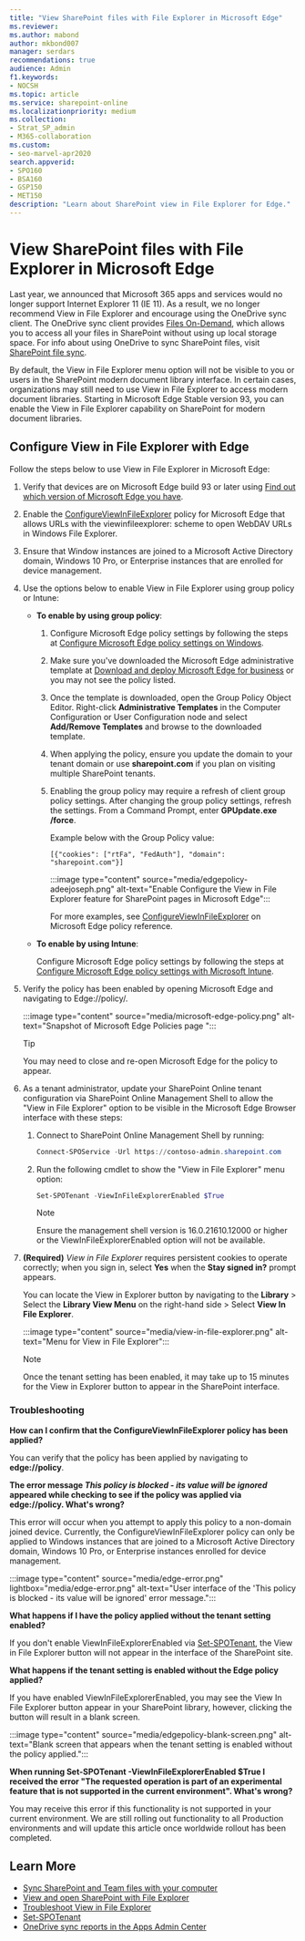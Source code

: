 ```yaml
---
title: "View SharePoint files with File Explorer in Microsoft Edge"
ms.reviewer:
ms.author: mabond
author: mkbond007
manager: serdars
recommendations: true
audience: Admin
f1.keywords:
- NOCSH
ms.topic: article
ms.service: sharepoint-online
ms.localizationpriority: medium
ms.collection:
- Strat_SP_admin
- M365-collaboration
ms.custom:
- seo-marvel-apr2020
search.appverid:
- SPO160
- BSA160
- GSP150
- MET150
description: "Learn about SharePoint view in File Explorer for Edge."
---
```


# View SharePoint files with File Explorer in Microsoft Edge

Last year, we announced that Microsoft 365 apps and services would no longer support Internet Explorer 11 (IE 11). As a result, we no longer recommend View in File Explorer and encourage using the OneDrive sync client. The OneDrive sync client provides [Files On-Demand](https://support.office.com/article/0e6860d3-d9f3-4971-b321-7092438fb38e), which allows you to access all your files in SharePoint without using up local storage space. For info about using OneDrive to sync SharePoint files, visit [SharePoint file sync](sharepoint-sync.md).

By default, the View in File Explorer menu option will not be visible to you or users in the SharePoint modern document library interface. In certain cases, organizations may still need to use View in File Explorer to access modern document libraries. Starting in Microsoft Edge Stable version 93, you can enable the View in File Explorer capability on SharePoint for modern document libraries.

## Configure View in File Explorer with Edge

Follow the steps below to use View in File Explorer in Microsoft Edge:

1. Verify that devices are on Microsoft Edge build 93 or later using [Find out which version of Microsoft Edge you have](https://support.microsoft.com/en-us/microsoft-edge/find-out-which-version-of-microsoft-edge-you-have-c726bee8-c42e-e472-e954-4cf5123497eb).

2. Enable the [ConfigureViewInFileExplorer](/deployedge/microsoft-edge-policies#configureviewinfileexplorer) policy for Microsoft Edge that allows URLs with the viewinfileexplorer: scheme to open WebDAV URLs in Windows File Explorer.

3. Ensure that Window instances are joined to a Microsoft Active Directory domain, Windows 10 Pro, or Enterprise instances that are enrolled for device management.

4. Use the options below to enable View in File Explorer using group policy or Intune:

   - **To enable by using group policy**:

     1. Configure Microsoft Edge policy settings by following the steps at [Configure Microsoft Edge policy settings on Windows](/deployedge/configure-microsoft-edge).

     2. Make sure you've downloaded the Microsoft Edge administrative template at [Download and deploy Microsoft Edge for business](https://www.microsoft.com/edge/business/download) or you may not see the policy listed.

     3. Once the template is downloaded, open the Group Policy Object Editor. Right-click **Administrative Templates** in the Computer Configuration or User Configuration node and select **Add/Remove Templates** and browse to the downloaded template.

     4. When applying the policy, ensure you update the domain to your tenant domain or use **sharepoint.com** if you plan on visiting multiple SharePoint tenants.

     5. Enabling the group policy may require a refresh of client group policy settings. After changing the group policy settings, refresh the settings. From a Command Prompt, enter **GPUpdate.exe /force**.

        Example below with the Group Policy value:

        `[{"cookies": ["rtFa", "FedAuth"], "domain": "sharepoint.com"}]`

        :::image type="content" source="media/edgepolicy-adeejoseph.png" alt-text="Enable Configure the View in File Explorer feature for SharePoint pages in Microsoft Edge":::

        For more examples, see [ConfigureViewInFileExplorer](/deployedge/microsoft-edge-policies#configureviewinfileexplorer) on Microsoft Edge policy reference.

   - **To enable by using Intune**:

     Configure Microsoft Edge policy settings by following the steps at [Configure Microsoft Edge policy settings with Microsoft Intune](/deployedge/configure-edge-with-intune).

5. Verify the policy has been enabled by opening Microsoft Edge and navigating to Edge://policy/.

    :::image type="content" source="media/microsoft-edge-policy.png" alt-text="Snapshot of Microsoft Edge Policies page ":::

    > [!TIP]
    > You may need to close and re-open Microsoft Edge for the policy to appear.

6. As a tenant administrator, update your SharePoint Online tenant configuration via SharePoint Online Management Shell to allow the "View in File Explorer" option to be visible in the Microsoft Edge Browser interface with these steps:

    1. Connect to SharePoint Online Management Shell by running:

        ```PowerShell
        Connect-SPOService -Url https://contoso-admin.sharepoint.com
        ```

    1. Run the following cmdlet to show the "View in File Explorer" menu option:

        ```PowerShell
        Set-SPOTenant -ViewInFileExplorerEnabled $True
        ```

        > [!NOTE]
        > Ensure the management shell version is 16.0.21610.12000 or higher or the ViewInFileExplorerEnabled option will not be available.

7. **(Required)** _View in File Explorer_ requires persistent cookies to operate correctly; when you sign in, select **Yes** when the **Stay signed in?** prompt appears.

    You can locate the View in Explorer button by navigating to the **Library** >  Select the **Library View Menu** on the right-hand side > Select **View In File Explorer**.

    :::image type="content" source="media/view-in-file-explorer.png" alt-text="Menu for View in File Explorer":::

    > [!NOTE]
    > Once the tenant setting has been enabled, it may take up to 15 minutes for the View in Explorer button to appear in the SharePoint interface.

### Troubleshooting

**How can I confirm that the ConfigureViewInFileExplorer policy has been applied?**

You can verify that the policy has been applied by navigating to **edge://policy**.

**The error message _This policy is blocked - its value will be ignored_ appeared while checking to see if the policy was applied via edge://policy. What's wrong?**

This error will occur when you attempt to apply this policy to a non-domain joined device. Currently, the ConfigureViewInFileExplorer policy can only be applied to Windows instances that are joined to a Microsoft Active Directory domain, Windows 10 Pro, or Enterprise instances enrolled for device management.

:::image type="content" source="media/edge-error.png" lightbox="media/edge-error.png" alt-text="User interface of the 'This policy is blocked - its value will be ignored' error message.":::

**What happens if I have the policy applied without the tenant setting enabled?**

If you don't enable ViewInFileExplorerEnabled via [Set-SPOTenant](/powershell/module/sharepoint-online/set-spotenant?view=sharepoint-ps&preserve-view=true), the View in File Explorer button will not appear in the interface of the SharePoint site.

**What happens if the tenant setting is enabled without the Edge policy applied?**

If you have enabled ViewInFileExplorerEnabled, you may see the View In File Explorer button appear in your SharePoint library, however, clicking the button will result in a blank screen.

:::image type="content" source="media/edgepolicy-blank-screen.png" alt-text="Blank screen that appears when the tenant setting is enabled without the policy applied.":::

**When running Set-SPOTenant -ViewInFileExplorerEnabled $True I received the error "The requested operation is part of an experimental feature that is not supported in the current environment". What's wrong?**

You may receive this error if this functionality is not supported in your current environment. We are still rolling out functionality to all Production environments and will update this article once worldwide rollout has been completed.

## Learn More

- [Sync SharePoint and Team files with your computer](https://support.microsoft.com/office/sync-sharepoint-and-teams-files-with-your-computer-6de9ede8-5b6e-4503-80b2-6190f3354a88)
- [View and open SharePoint with File Explorer](https://support.microsoft.com/office/view-and-open-sharepoint-files-with-file-explorer-66b574bb-08b4-46b6-a6a0-435fd98194cc)
- [Troubleshoot View in File Explorer](/sharepoint/troubleshoot/lists-and-libraries/troubleshoot-issues-using-open-with-explorer)
- [Set-SPOTenant](/powershell/module/sharepoint-online/set-spotenant?view=sharepoint-ps&preserve-view=true)
- [OneDrive sync reports in the Apps Admin Center](/onedrive/sync-health)
